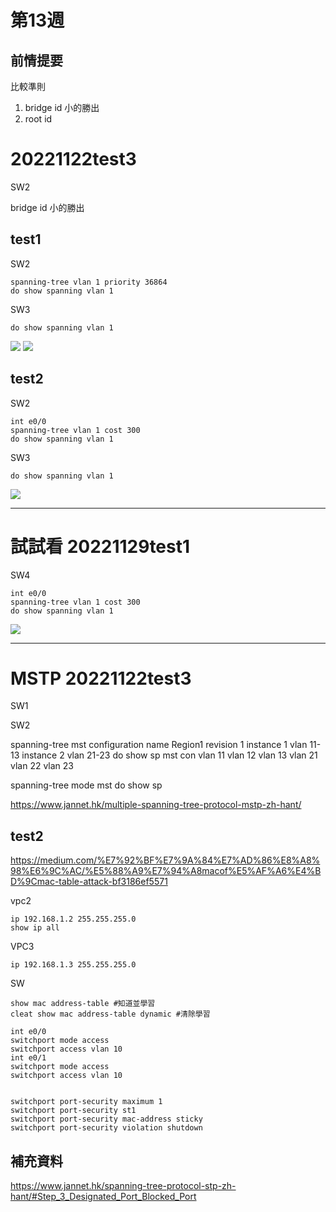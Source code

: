 # 第13週

## 前情提要

比較準則
1. bridge id 小的勝出
2. root id 


# 20221122test3

SW2

bridge id 小的勝出


## test1

SW2

    spanning-tree vlan 1 priority 36864
    do show spanning vlan 1


SW3

    do show spanning vlan 1

<img src=".\pic\2022-11-29test1before.png">
<img src=".\pic\2022-11-29test1after.png">


## test2

SW2

    int e0/0
    spanning-tree vlan 1 cost 300
    do show spanning vlan 1

SW3

    do show spanning vlan 1

<img src=".\pic\2022-11-29test2result.png">

---

# 試試看  20221129test1

SW4

    int e0/0
    spanning-tree vlan 1 cost 300
    do show spanning vlan 1

<img src=".\pic\2022-11-29test1result.png">

---

# MSTP 20221122test3


SW1

SW2

spanning-tree mst configuration
name Region1
revision 1
instance 1 vlan 11-13
instance 2 vlan 21-23
do show sp mst con
vlan 11
vlan 12
vlan 13
vlan 21
vlan 22
vlan 23

spanning-tree mode mst
do show sp



https://www.jannet.hk/multiple-spanning-tree-protocol-mstp-zh-hant/


## test2

https://medium.com/%E7%92%BF%E7%9A%84%E7%AD%86%E8%A8%98%E6%9C%AC/%E5%88%A9%E7%94%A8macof%E5%AF%A6%E4%BD%9Cmac-table-attack-bf3186ef5571


vpc2

    ip 192.168.1.2 255.255.255.0
    show ip all

VPC3

    ip 192.168.1.3 255.255.255.0

SW

    show mac address-table #知道並學習
    cleat show mac address-table dynamic #清除學習

    int e0/0
    switchport mode access
    switchport access vlan 10
    int e0/1
    switchport mode access
    switchport access vlan 10


    switchport port-security maximum 1
    switchport port-security st1
    switchport port-security mac-address sticky
    switchport port-security violation shutdown


## 補充資料

https://www.jannet.hk/spanning-tree-protocol-stp-zh-hant/#Step_3_Designated_Port_Blocked_Port